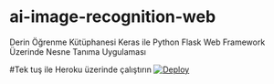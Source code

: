 # ai-image-recognition-web
Derin Öğrenme Kütüphanesi Keras ile Python Flask Web Framework Üzerinde Nesne Tanıma Uygulaması

#Tek tuş ile Heroku üzerinde çalıştırın 
[![Deploy](https://www.herokucdn.com/deploy/button.svg)](https://heroku.com/deploy)

